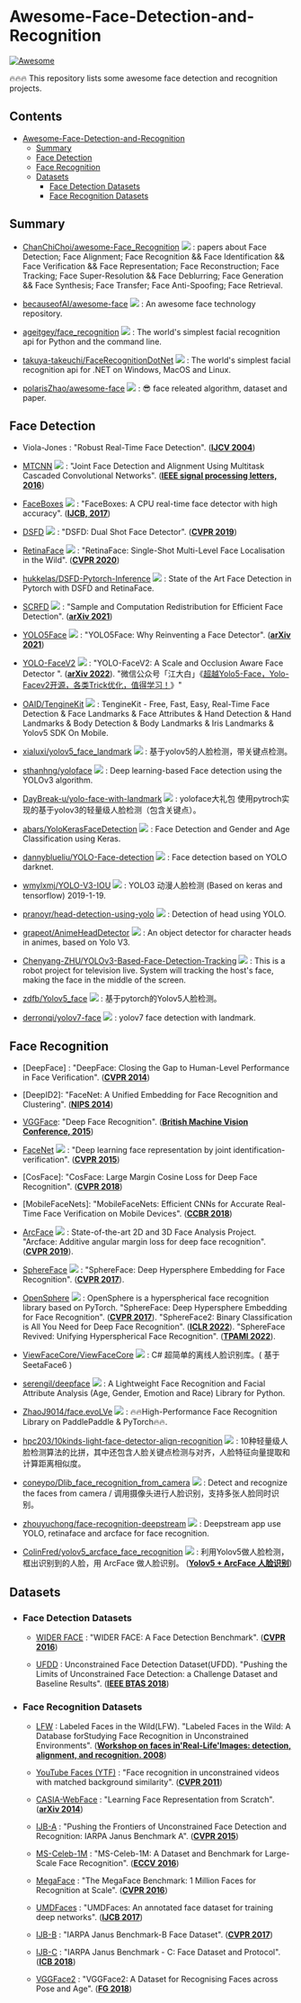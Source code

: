 # Awesome-Face-Detection-and-Recognition
[![Awesome](https://cdn.rawgit.com/sindresorhus/awesome/d7305f38d29fed78fa85652e3a63e154dd8e8829/media/badge.svg)](https://github.com/sindresorhus/awesome)

🔥🔥🔥 This repository lists some awesome face detection and recognition projects.

## Contents
- [Awesome-Face-Detection-and-Recognition](#awesome-face-detection-and-recognition)
    - [Summary](#summary)
    - [Face Detection](#face-detection)
    - [Face Recognition](#face-recognition)
    - [Datasets](#datasets)
      - [Face Detection Datasets](#face-detection-datasets)
      - [Face Recognition Datasets](#face-recognition-datasets)

## Summary

  - [ChanChiChoi/awesome-Face_Recognition](https://github.com/ChanChiChoi/awesome-Face_Recognition) <img src="https://img.shields.io/github/stars/ChanChiChoi/awesome-Face_Recognition?style=social"/> : papers about Face Detection; Face Alignment; Face Recognition && Face Identification && Face Verification && Face Representation; Face Reconstruction; Face Tracking; Face Super-Resolution && Face Deblurring; Face Generation && Face Synthesis; Face Transfer; Face Anti-Spoofing; Face Retrieval. 

  - [becauseofAI/awesome-face](https://github.com/becauseofAI/awesome-face) <img src="https://img.shields.io/github/stars/becauseofAI/awesome-face?style=social"/> : An awesome face technology repository. 

  - [ageitgey/face_recognition](https://github.com/ageitgey/face_recognition) <img src="https://img.shields.io/github/stars/ageitgey/face_recognition?style=social"/> : The world's simplest facial recognition api for Python and the command line. 

  - [takuya-takeuchi/FaceRecognitionDotNet](https://github.com/takuya-takeuchi/FaceRecognitionDotNet) <img src="https://img.shields.io/github/stars/takuya-takeuchi/FaceRecognitionDotNet?style=social"/> : The world's simplest facial recognition api for .NET on Windows, MacOS and Linux. 

  - [polarisZhao/awesome-face](https://github.com/polarisZhao/awesome-face) <img src="https://img.shields.io/github/stars/polarisZhao/awesome-face?style=social"/> : 😎 face releated algorithm, dataset and paper. 



## Face Detection

  - Viola-Jones : "Robust Real-Time Face Detection". (**[IJCV 2004](https://link.springer.com/article/10.1023/B:VISI.0000013087.49260.fb)**)

  - [MTCNN](https://github.com/kpzhang93/MTCNN_face_detection_alignment) <img src="https://img.shields.io/github/stars/kpzhang93/MTCNN_face_detection_alignment?style=social"/> : "Joint Face Detection and Alignment Using Multitask Cascaded Convolutional Networks". (**[IEEE signal processing letters, 2016](https://ieeexplore.ieee.org/abstract/document/7553523/)**)

  - [FaceBoxes](https://github.com/sfzhang15/FaceBoxes) <img src="https://img.shields.io/github/stars/sfzhang15/FaceBoxes?style=social"/> : "FaceBoxes: A CPU real-time face detector with high accuracy". (**[IJCB, 2017](https://ieeexplore.ieee.org/abstract/document/8272675)**)

  - [DSFD](https://github.com/Tencent/FaceDetection-DSFD) <img src="https://img.shields.io/github/stars/biubug6/Pytorch_Retinaface?style=social"/> : "DSFD: Dual Shot Face Detector". (**[CVPR 2019](https://openaccess.thecvf.com/content_CVPR_2019/html/Li_DSFD_Dual_Shot_Face_Detector_CVPR_2019_paper.html)**)

  - [RetinaFace](https://github.com/biubug6/Pytorch_Retinaface) <img src="https://img.shields.io/github/stars/biubug6/Pytorch_Retinaface?style=social"/> : "RetinaFace: Single-Shot Multi-Level Face Localisation in the Wild". (**[CVPR 2020](https://openaccess.thecvf.com/content_CVPR_2020/html/Deng_RetinaFace_Single-Shot_Multi-Level_Face_Localisation_in_the_Wild_CVPR_2020_paper.html)**)

  - [hukkelas/DSFD-Pytorch-Inference](https://github.com/hukkelas/DSFD-Pytorch-Inference) <img src="https://img.shields.io/github/stars/hukkelas/DSFD-Pytorch-Inference?style=social"/> : State of the Art Face Detection in Pytorch with DSFD and RetinaFace.

  - [SCRFD](https://github.com/deepinsight/insightface/tree/master/detection/scrfd) <img src="https://img.shields.io/github/stars/deepinsight/insightface?style=social"/> : "Sample and Computation Redistribution for Efficient Face Detection". (**[arXiv 2021](https://arxiv.org/abs/2105.04714)**)

  - [YOLO5Face](https://github.com/deepcam-cn/yolov5-face) <img src="https://img.shields.io/github/stars/deepcam-cn/yolov5-face?style=social"/> : "YOLO5Face: Why Reinventing a Face Detector". (**[arXiv 2021](https://arxiv.org/abs/2105.12931)**)

  - [YOLO-FaceV2](https://github.com/Krasjet-Yu/YOLO-FaceV2) <img src="https://img.shields.io/github/stars/Krasjet-Yu/YOLO-FaceV2?style=social"/> : "YOLO-FaceV2: A Scale and Occlusion Aware Face Detector ". (**[arXiv 2022](https://arxiv.org/abs/2208.02019)**). "微信公众号「江大白」《[超越Yolo5-Face，Yolo-Facev2开源，各类Trick优化，值得学习！](https://mp.weixin.qq.com/s?__biz=Mzg5NzgyNTU2Mg==&mid=2247498561&idx=1&sn=b7ff0592644ab6bc5b716e07294e1c0a&source=41#wechat_redirect)》"

  - [OAID/TengineKit](https://github.com/OAID/TengineKit) <img src="https://img.shields.io/github/stars/OAID/TengineKit?style=social"/> : TengineKit - Free, Fast, Easy, Real-Time Face Detection & Face Landmarks & Face Attributes & Hand Detection & Hand Landmarks & Body Detection & Body Landmarks & Iris Landmarks & Yolov5 SDK On Mobile. 

  - [xialuxi/yolov5_face_landmark](https://github.com/xialuxi/yolov5_face_landmark) <img src="https://img.shields.io/github/stars/xialuxi/yolov5_face_landmark?style=social"/> : 基于yolov5的人脸检测，带关键点检测。

  - [sthanhng/yoloface](https://github.com/sthanhng/yoloface) <img src="https://img.shields.io/github/stars/sthanhng/yoloface?style=social"/> : Deep learning-based Face detection using the YOLOv3 algorithm. 

  - [DayBreak-u/yolo-face-with-landmark](https://github.com/DayBreak-u/yolo-face-with-landmark) <img src="https://img.shields.io/github/stars/DayBreak-u/yolo-face-with-landmark?style=social"/> : yoloface大礼包 使用pytroch实现的基于yolov3的轻量级人脸检测（包含关键点）。

  - [abars/YoloKerasFaceDetection](https://github.com/abars/YoloKerasFaceDetection) <img src="https://img.shields.io/github/stars/abars/YoloKerasFaceDetection?style=social"/> : Face Detection and Gender and Age Classification using Keras.

  - [dannyblueliu/YOLO-Face-detection](https://github.com/dannyblueliu/YOLO-Face-detection) <img src="https://img.shields.io/github/stars/dannyblueliu/YOLO-Face-detection?style=social"/> : Face detection based on YOLO darknet.

  - [wmylxmj/YOLO-V3-IOU](https://github.com/wmylxmj/YOLO-V3-IOU) <img src="https://img.shields.io/github/stars/wmylxmj/YOLO-V3-IOU?style=social"/> : YOLO3 动漫人脸检测 (Based on keras and tensorflow) 2019-1-19.

  - [pranoyr/head-detection-using-yolo](https://github.com/pranoyr/head-detection-using-yolo) <img src="https://img.shields.io/github/stars/pranoyr/head-detection-using-yolo?style=social"/> : Detection of head using YOLO.

  - [grapeot/AnimeHeadDetector](https://github.com/grapeot/AnimeHeadDetector) <img src="https://img.shields.io/github/stars/grapeot/AnimeHeadDetector?style=social"/> : An object detector for character heads in animes, based on Yolo V3.

  - [Chenyang-ZHU/YOLOv3-Based-Face-Detection-Tracking](https://github.com/Chenyang-ZHU/YOLOv3-Based-Face-Detection-Tracking) <img src="https://img.shields.io/github/stars/Chenyang-ZHU/YOLOv3-Based-Face-Detection-Tracking?style=social"/> : This is a robot project for television live. System will tracking the host's face, making the face in the middle of the screen.

  - [zdfb/Yolov5_face](https://github.com/zdfb/Yolov5_face) <img src="https://img.shields.io/github/stars/zdfb/Yolov5_face?style=social"/> : 基于pytorch的Yolov5人脸检测。

  - [derronqi/yolov7-face](https://github.com/derronqi/yolov7-face) <img src="https://img.shields.io/github/stars/derronqi/yolov7-face?style=social"/> : yolov7 face detection with landmark.


## Face Recognition

  - [DeepFace] : "DeepFace: Closing the Gap to Human-Level Performance in Face Verification". (**[CVPR 2014](https://openaccess.thecvf.com/content_cvpr_2014/html/Taigman_DeepFace_Closing_the_2014_CVPR_paper.html)**)

  - [DeepID2]: "FaceNet: A Unified Embedding for Face Recognition and Clustering". (**[NIPS 2014](https://proceedings.neurips.cc/paper/2014/hash/e5e63da79fcd2bebbd7cb8bf1c1d0274-Abstract.html)**)

  - [VGGFace](https://www.robots.ox.ac.uk/~vgg/software/vgg_face/): "Deep Face Recognition". (**[British Machine Vision Conference, 2015](https://www.robots.ox.ac.uk/~vgg/publications/2015/Parkhi15)**)

  - [FaceNet](https://github.com/davidsandberg/facenet) <img src="https://img.shields.io/github/stars/davidsandberg/facenet?style=social"/> : "Deep learning face representation by joint identification-verification". (**[CVPR 2015](https://www.cv-foundation.org/openaccess/content_cvpr_2015/html/Schroff_FaceNet_A_Unified_2015_CVPR_paper.html)**)

  - [CosFace]: "CosFace: Large Margin Cosine Loss for Deep Face Recognition". (**[CVPR 2018](https://openaccess.thecvf.com/content_cvpr_2018/html/Wang_CosFace_Large_Margin_CVPR_2018_paper.html)**)

  - [MobileFaceNets]: "MobileFaceNets: Efficient CNNs for Accurate Real-Time Face Verification on Mobile Devices". (**[CCBR 2018](https://link.springer.com/chapter/10.1007/978-3-319-97909-0_46)**)
  
  - [ArcFace](https://github.com/deepinsight/insightface) <img src="https://img.shields.io/github/stars/deepinsight/insightface?style=social"/> : State-of-the-art 2D and 3D Face Analysis Project. "Arcface: Additive angular margin loss for deep face recognition". (**[CVPR 2019](https://openaccess.thecvf.com/content_CVPR_2019/html/Deng_ArcFace_Additive_Angular_Margin_Loss_for_Deep_Face_Recognition_CVPR_2019_paper.html)**).

  - [SphereFace](https://github.com/wy1iu/sphereface) <img src="https://img.shields.io/github/stars/wy1iu/sphereface?style=social"/> : "SphereFace: Deep Hypersphere Embedding for Face Recognition". (**[CVPR 2017](https://openaccess.thecvf.com/content_cvpr_2017/html/Liu_SphereFace_Deep_Hypersphere_CVPR_2017_paper.html)**).

  - [OpenSphere](https://github.com/ydwen/opensphere) <img src="https://img.shields.io/github/stars/ydwen/opensphere?style=social"/> : OpenSphere is a hyperspherical face recognition library based on PyTorch. "SphereFace: Deep Hypersphere Embedding for Face Recognition". (**[CVPR 2017](https://openaccess.thecvf.com/content_cvpr_2017/html/Liu_SphereFace_Deep_Hypersphere_CVPR_2017_paper.html)**). "SphereFace2: Binary Classification is All You Need for Deep Face Recognition". (**[ICLR 2022](https://wyliu.com/papers/sphereface2_ICLR22.pdf)**). "SphereFace Revived: Unifying Hyperspherical Face Recognition". (**[TPAMI 2022](https://wyliu.com/papers/spherefacer_v3_TPAMI.pdf)**). 

  - [ViewFaceCore/ViewFaceCore](https://github.com/ViewFaceCore/ViewFaceCore) <img src="https://img.shields.io/github/stars/ViewFaceCore/ViewFaceCore?style=social"/> : C# 超简单的离线人脸识别库。( 基于 SeetaFace6 ) 

  - [serengil/deepface](https://github.com/serengil/deepface) <img src="https://img.shields.io/github/stars/serengil/deepface?style=social"/> : A Lightweight Face Recognition and Facial Attribute Analysis (Age, Gender, Emotion and Race) Library for Python.

  - [ZhaoJ9014/face.evoLVe](https://github.com/ZhaoJ9014/face.evoLVe) <img src="https://img.shields.io/github/stars/ZhaoJ9014/face.evoLVe?style=social"/> : 🔥🔥High-Performance Face Recognition Library on PaddlePaddle & PyTorch🔥🔥.

  - [hpc203/10kinds-light-face-detector-align-recognition](https://github.com/hpc203/10kinds-light-face-detector-align-recognition) <img src="https://img.shields.io/github/stars/hpc203/10kinds-light-face-detector-align-recognition?style=social"/> : 10种轻量级人脸检测算法的比拼，其中还包含人脸关键点检测与对齐，人脸特征向量提取和计算距离相似度。

  - [coneypo/Dlib_face_recognition_from_camera](https://github.com/coneypo/Dlib_face_recognition_from_camera) <img src="https://img.shields.io/github/stars/coneypo/Dlib_face_recognition_from_camera?style=social"/> : Detect and recognize the faces from camera / 调用摄像头进行人脸识别，支持多张人脸同时识别。

  - [zhouyuchong/face-recognition-deepstream](https://github.com/zhouyuchong/face-recognition-deepstream) <img src="https://img.shields.io/github/stars/zhouyuchong/face-recognition-deepstream?style=social"/> : Deepstream app use YOLO, retinaface and arcface for face recognition. 

  - [ColinFred/yolov5_arcface_face_recognition](https://github.com/ColinFred/yolov5_arcface_face_recognition) <img src="https://img.shields.io/github/stars/ColinFred/yolov5_arcface_face_recognition?style=social"/> : 利用Yolov5做人脸检测，框出识别到的人脸，用 ArcFace 做人脸识别。 (**[Yolov5 + ArcFace 人脸识别](https://blog.csdn.net/windowsyun/article/details/123607549)**)




## Datasets

  - ### Face Detection Datasets

    - [WIDER FACE](http://shuoyang1213.me/WIDERFACE/) : "WIDER FACE: A Face Detection Benchmark". (**[CVPR 2016](https://openaccess.thecvf.com/content_cvpr_2016/html/Yang_WIDER_FACE_A_CVPR_2016_paper.html)**)

    - [UFDD](https://ufdd.info/) : Unconstrained Face Detection Dataset(UFDD). "Pushing the Limits of Unconstrained Face Detection: a Challenge Dataset and Baseline Results". (**[IEEE BTAS 2018](https://ieeexplore.ieee.org/abstract/document/8698561l)**)


  - ### Face Recognition Datasets

    - [LFW](http://vis-www.cs.umass.edu/lfw/) : Labeled Faces in the Wild(LFW). "Labeled Faces in the Wild: A Database forStudying Face Recognition in Unconstrained Environments". (**[Workshop on faces in'Real-Life'Images: detection, alignment, and recognition. 2008](https://hal.inria.fr/inria-00321923/)**)

    - [YouTube Faces (YTF)](http://www.cs.tau.ac.il/~wolf/ytfaces/) : "Face recognition in unconstrained videos with matched background similarity". (**[CVPR 2011](https://ieeexplore.ieee.org/abstract/document/5995566)**)

    - [CASIA-WebFace](https://pan.baidu.com/s/1k3Cel2wSHQxHO9NkNi3rkg) : "Learning Face Representation from Scratch". (**[arXiv 2014](https://arxiv.org/abs/1411.7923)**)

    - [IJB-A](https://www.nist.gov/programs-projects/face-challenges) : "Pushing the Frontiers of Unconstrained Face Detection and Recognition: IARPA Janus Benchmark A". (**[CVPR 2015](https://www.cv-foundation.org/openaccess/content_cvpr_2015/html/Klare_Pushing_the_Frontiers_2015_CVPR_paper.html)**)

    - [MS-Celeb-1M](https://academictorrents.com/details/9e67eb7cc23c9417f39778a8e06cca5e26196a97/tech&hit=1&filelist=1) : "MS-Celeb-1M: A Dataset and Benchmark for Large-Scale Face Recognition". (**[ECCV 2016](https://link.springer.com/chapter/10.1007/978-3-319-46487-9_6)**)

    - [MegaFace](http://megaface.cs.washington.edu/) : "The MegaFace Benchmark: 1 Million Faces for Recognition at Scale". (**[CVPR 2016](https://openaccess.thecvf.com/content_cvpr_2016/html/Kemelmacher-Shlizerman_The_MegaFace_Benchmark_CVPR_2016_paper.html)**)

    - [UMDFaces](https://www.umdfaces.io/) : "UMDFaces: An annotated face dataset for training deep networks". (**[IJCB 2017](https://ieeexplore.ieee.org/abstract/document/8272731)**)

    - [IJB-B](https://www.nist.gov/programs-projects/face-challenges) : "IARPA Janus Benchmark-B Face Dataset". (**[CVPR 2017](https://openaccess.thecvf.com/content_cvpr_2017_workshops/w6/html/Whitelam_IARPA_Janus_Benchmark-B_CVPR_2017_paper.html)**)

    - [IJB-C](https://www.nist.gov/programs-projects/face-challenges) : "IARPA Janus Benchmark - C: Face Dataset and Protocol". (**[ICB 2018](https://ieeexplore.ieee.org/abstract/document/8411217)**)

    - [VGGFace2]() : "VGGFace2: A Dataset for Recognising Faces across Pose and Age". (**[FG 2018](https://ieeexplore.ieee.org/abstract/document/8373813)**)
